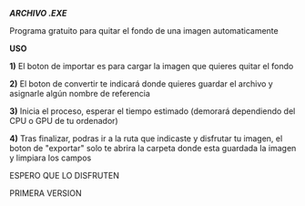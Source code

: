 ***ARCHIVO .EXE***

Programa gratuito para quitar el fondo de una imagen automaticamente 

**USO**

**1)** El boton de importar es para cargar la imagen que quieres quitar el fondo

**2)** El boton de convertir te indicará donde quieres guardar el archivo y asignarle algún nombre de referencia

**3)** Inicia el proceso, esperar el tiempo estimado (demorará dependiendo del CPU o GPU de tu ordenador)

**4)** Tras finalizar, podras ir a la ruta que indicaste y disfrutar tu imagen, el boton de "exportar" solo te abrira la carpeta donde esta guardada la imagen y limpiara los campos

ESPERO QUE LO DISFRUTEN

PRIMERA VERSION 
